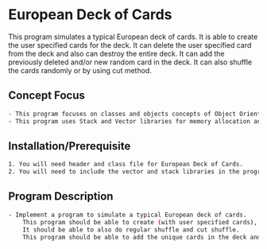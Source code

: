# European Deck of Cards

This program simulates a typical European deck of cards. 
	It is able to create the user specified cards for the deck.
	It can delete the user specified card from the deck and also can destroy the entire deck.
	It can add the previously deleted and/or new random card in the deck. 
	It can also shuffle the cards randomly or by using cut method.

## Concept Focus
```bash
- This program focuses on classes and objects concepts of Object Oriented Programming (OOP).
- This program uses Stack and Vector libraries for memory allocation and storage.
```
## Installation/Prerequisite

```bash
1. You will need header and class file for European Deck of Cards.
2. You will need to include the vector and stack libraries in the program.
```

## Program Description

```bash
- Implement a program to simulate a typical European deck of cards. 
	This program should be able to create (with user specified cards), delete and display the deck. 
	It should be able to also do regular shuffle and cut shuffle. 
	This program should be able to add the unique cards in the deck and also allow the users to add the delete cards back in the deck.
```
